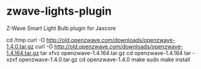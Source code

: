 # zwave-lights-plugin
Z-Wave Smart Light Bulb plugin for Jaxcore


cd /tmp
curl -O http://old.openzwave.com/downloads/openzwave-1.4.0.tar.gz
curl -O http://old.openzwave.com/downloads/openzwave-1.4.164.tar.gz
tar xfvz openzwave-1.4.164.tar.gz
cd openzwave-1.4.164
tar -xzvf openzwave-1.4.0.tar.gz
cd openzwave-1.4.0
make
sudo make install